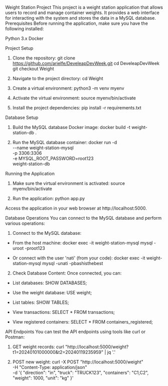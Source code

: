 Weight Station Project
This project is a weight station application that allows users to record and manage container weights. It provides a web interface for interacting with the system and stores the data in a MySQL database.
Prerequisites
Before running the application, make sure you have the following installed:

Python 3.x
Docker

Project Setup

1. Clone the repository:
git clone https://github.com/arielfe/DeveleapDevWeek.git
cd DeveleapDevWeek
git checkout Weight

2. Navigate to the project directory:
cd Weight

3. Create a virtual environment:
python3 -m venv myenv

4. Activate the virtual environment:
source myenv/bin/activate

5. Install the project dependencies:
pip install -r requirements.txt


Database Setup

1. Build the MySQL database Docker image:
docker build -t weight-station-db .

2. Run the MySQL database container:
docker run -d \
  --name weight-station-mysql \
  -p 3306:3306 \
  -e MYSQL_ROOT_PASSWORD=root123 \
  weight-station-db


Running the Application

1. Make sure the virtual environment is activated:
source myenv/bin/activate

2. Run the application:
python app.py

Access the application in your web browser at http://localhost:5000.

Database Operations
You can connect to the MySQL database and perform various operations:

1. Connect to the MySQL database:

- From the host machine:
docker exec -it weight-station-mysql mysql -uroot -proot123

- Or connect with the user 'nati' (from your code):
docker exec -it weight-station-mysql mysql -unati -pbashisthebest



2. Check Database Content: Once connected, you can:

- List databases:
SHOW DATABASES;

- Use the weight database:
USE weight;

- List tables:
SHOW TABLES;

- View transactions:
SELECT * FROM transactions;

- View registered containers:
SELECT * FROM containers_registered;




API Endpoints
You can test the API endpoints using tools like curl or Postman:

1. GET weight records:
curl "http://localhost:5000/weight?t1=20240101000000&t2=20240119235959" | jq '.'

2. POST new weight:
curl -X POST "http://localhost:5000/weight" \
-H "Content-Type: application/json" \
-d '{
    "direction": "in",
    "truck": "TRUCK123",
    "containers": "C1,C2",
    "weight": 1000,
    "unit": "kg"
}'